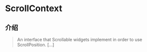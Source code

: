 # ScrollContext

## 介绍

> An interface that Scrollable widgets implement in order to use ScrollPosition. [...]
